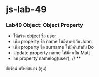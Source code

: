 # js-lab-49
### Lab49 Object: Object Property
- ให้สร้าง object ชื่อ user
- เพิ่ม property ชื่อ name ให้มีค่าเท่ากับ John
- เพิ่ม property ชื่อ surname ให้มีค่าเท่ากับ Do
- Update property name ให้มีค่าเป็น Matt
- ลบ property namelog(user); // **

ชัยรัตน์ ทรัพย์สนอง (ตูน)
